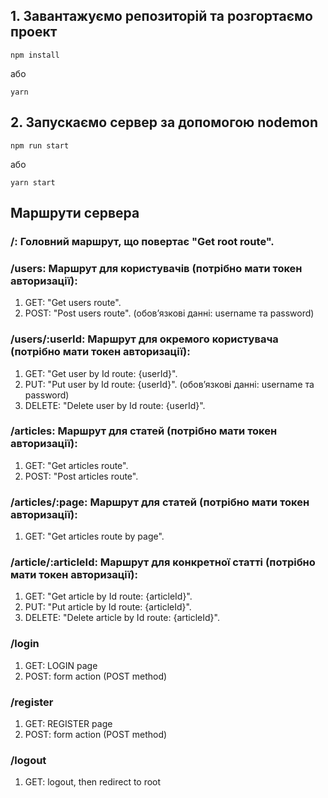 ## 1. Завантажуємо репозиторій та розгортаємо проект

`npm install`

або

`yarn`

## 2. Запускаємо сервер за допомогою nodemon

`npm run start`

або

`yarn start`

## Маршрути сервера

### /: Головний маршрут, що повертає "Get root route".

### /users: Маршрут для користувачів (потрібно мати токен авторизації):
1. GET: "Get users route".
2. POST: "Post users route". (обовʼязкові данні: username та password)

### /users/:userId: Маршрут для окремого користувача (потрібно мати токен авторизації):
1. GET: "Get user by Id route: {userId}".
2. PUT: "Put user by Id route: {userId}". (обовʼязкові данні: username та password)
3. DELETE: "Delete user by Id route: {userId}".

### /articles: Маршрут для статей (потрібно мати токен авторизації):
1. GET: "Get articles route".
2. POST: "Post articles route".

### /articles/:page: Маршрут для статей (потрібно мати токен авторизації):
1. GET: "Get articles route by page".

### /article/:articleId: Маршрут для конкретної статті (потрібно мати токен авторизації):
1. GET: "Get article by Id route: {articleId}".
2. PUT: "Put article by Id route: {articleId}".
3. DELETE: "Delete article by Id route: {articleId}".

### /login
1. GET: LOGIN page
2. POST: form action (POST method)

### /register
1. GET: REGISTER page
2. POST: form action (POST method)

### /logout
1. GET: logout, then redirect to root